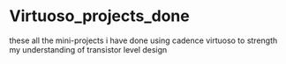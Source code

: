 # Virtuoso_projects_done
these all the mini-projects i have done using cadence virtuoso to strength my understanding of transistor level design
